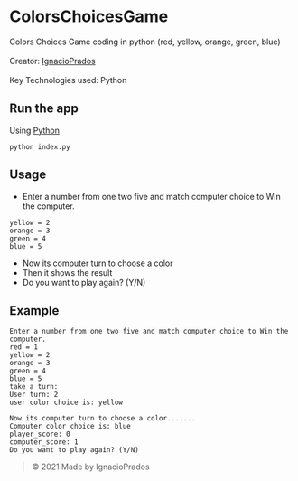 # ColorsChoicesGame
Colors Choices Game coding in python (red, yellow, orange, green, blue)
<br><br>
Creator: [IgnacioPrados](https://github.com/IgnacioPrados)
<br><br>
Key Technologies used: Python

## Run the app
Using [Python](https://www.python.org/)
```
python index.py
```

## Usage
- Enter a number from one two five and match computer choice to Win the computer.
```red = 1
yellow = 2
orange = 3
green = 4
blue = 5
```
- Now its computer turn to choose a color
- Then it shows the result
- Do you want to play again? (Y/N)

## Example
```
Enter a number from one two five and match computer choice to Win the computer.
red = 1      
yellow = 2   
orange = 3   
green = 4    
blue = 5     
take a turn: 
User turn: 2 
user color choice is: yellow

Now its computer turn to choose a color.......
Computer color choice is: blue
player_score: 0
computer_score: 1
Do you want to play again? (Y/N)
```

> © 2021 Made by IgnacioPrados
